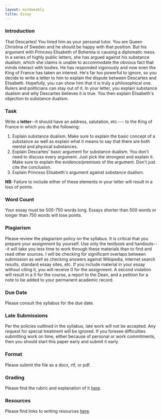 ```yaml
---
layout: mindweekly
title: Essay
---
```

### Introduction

That Descartes! You hired him as your personal tutor. You are Queen Christina of Sweden and he should be happy with that position. But his argument with Princess Elisabeth of Bohemia is causing a diplomatic mess. In a series of highly public letters, she has argued against his substance dualism, which she claims is unable to accommodate the obvious fact that minds interact with bodies. He has responded vigorously and now even the King of France has taken an interest. He's far too powerful to ignore, so you decide to write a letter to him to explain the dispute between Descartes and Elisabeth. Hopefully, you can show him that it is truly a philosophical one. Rulers and politicians can stay out of it. In your letter, you explain substance dualism and why Descartes believes it is true. You then explain Elisabeth's objection to substance dualism.

 
### Task

Write a **letter**--it should have an address, salutation, etc.--- to the King of France in which you do the following: 
1. Explain substance dualism. Make sure to explain the basic concept of a substance as well as explain what it means to say that there are both mental and physical substances. 
2. Explain Descartes' basic argument for substance dualism. You don't need to discuss every argument. Just pick the strongest and explain it. Make sure to explain the evidence/premises of the argument. Don't just cite the conclusion.  
3. Explain Princess Elisabeth's argument against substance dualism.      

**NB:** Failure to include either of these elements in your letter will result in a loss of points. 

### Word Count

Your essay must be 500-750 words long. Essays shorter than 500 words or longer than 750 words will lose points.

### Plagiarism

Please review the plagiarism policy on the syllabus. It is critical that you prepare your assignment by yourself. Use only the textbook and handouts---it will take you less time to work through these materials than to find and read other sources. I will be checking for significant overlaps between submission as well as checking answers against Wikipedia, internet search results, standard essay sites, etc. If you include material in your essay without citing it, you will receive 0 for the assignment. A second violation will result in a 0 for the course, a report to the Dean, and a petition for a note to be added to your permanent academic record. 

### Due Date
Please consult the syllabus for the due date.

### Late Submissions

Per the policies outlined in the syllabus, late work will not be accepted. Any request for special treatment will be ignored. If you foresee difficulties submitting work on time, either because of personal or work commitments, then you should start this paper early and submit it early. 

### Format
Please submit the file as a docx, rtf, or pdf. 

### Grading
Please find the rubric and explanation of it [here](/resources/grading/).

### Resources
Please find links to writing resources [here](/resources/).








